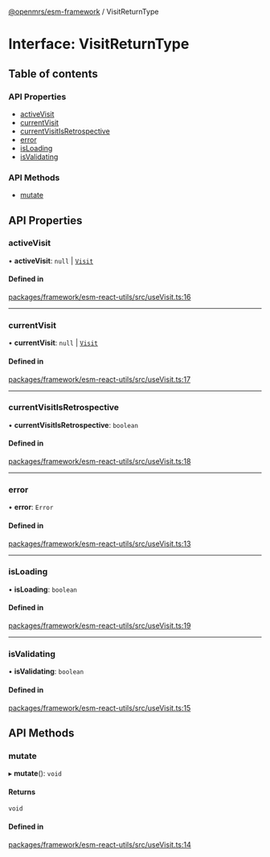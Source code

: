 [@openmrs/esm-framework](../API.md) / VisitReturnType

# Interface: VisitReturnType

## Table of contents

### API Properties

- [activeVisit](VisitReturnType.md#activevisit)
- [currentVisit](VisitReturnType.md#currentvisit)
- [currentVisitIsRetrospective](VisitReturnType.md#currentvisitisretrospective)
- [error](VisitReturnType.md#error)
- [isLoading](VisitReturnType.md#isloading)
- [isValidating](VisitReturnType.md#isvalidating)

### API Methods

- [mutate](VisitReturnType.md#mutate)

## API Properties

### activeVisit

• **activeVisit**: ``null`` \| [`Visit`](Visit.md)

#### Defined in

[packages/framework/esm-react-utils/src/useVisit.ts:16](https://github.com/kirwea/openmrs-esm-core/blob/main/packages/framework/esm-react-utils/src/useVisit.ts#L16)

___

### currentVisit

• **currentVisit**: ``null`` \| [`Visit`](Visit.md)

#### Defined in

[packages/framework/esm-react-utils/src/useVisit.ts:17](https://github.com/kirwea/openmrs-esm-core/blob/main/packages/framework/esm-react-utils/src/useVisit.ts#L17)

___

### currentVisitIsRetrospective

• **currentVisitIsRetrospective**: `boolean`

#### Defined in

[packages/framework/esm-react-utils/src/useVisit.ts:18](https://github.com/kirwea/openmrs-esm-core/blob/main/packages/framework/esm-react-utils/src/useVisit.ts#L18)

___

### error

• **error**: `Error`

#### Defined in

[packages/framework/esm-react-utils/src/useVisit.ts:13](https://github.com/kirwea/openmrs-esm-core/blob/main/packages/framework/esm-react-utils/src/useVisit.ts#L13)

___

### isLoading

• **isLoading**: `boolean`

#### Defined in

[packages/framework/esm-react-utils/src/useVisit.ts:19](https://github.com/kirwea/openmrs-esm-core/blob/main/packages/framework/esm-react-utils/src/useVisit.ts#L19)

___

### isValidating

• **isValidating**: `boolean`

#### Defined in

[packages/framework/esm-react-utils/src/useVisit.ts:15](https://github.com/kirwea/openmrs-esm-core/blob/main/packages/framework/esm-react-utils/src/useVisit.ts#L15)

## API Methods

### mutate

▸ **mutate**(): `void`

#### Returns

`void`

#### Defined in

[packages/framework/esm-react-utils/src/useVisit.ts:14](https://github.com/kirwea/openmrs-esm-core/blob/main/packages/framework/esm-react-utils/src/useVisit.ts#L14)
